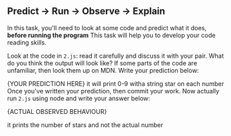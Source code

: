 ## Predict -> Run -> Observe -> Explain

In this task, you'll need to look at some code and predict what it does, **before running the program**
This task will help you to develop your code reading skills.


Look at the code in `2.js`: read it carefully and discuss it with your pair.
What do you think the output will look like?
If some parts of the code are unfamiliar, then look them up on MDN.
Write your prediction below:

{YOUR PREDICTION HERE}
it will print 0-9 witha string star on each number 
Once you've written your prediction, then commit your work. Now actually run `2.js` using node and write your answer below:

{ACTUAL OBSERVED BEHAVIOUR}

it prints the number of stars and not the actual number